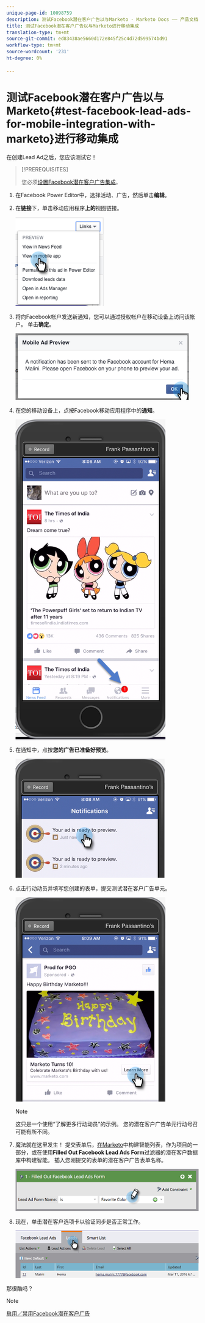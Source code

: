 ```yaml
---
unique-page-id: 10098759
description: 测试Facebook潜在客户广告以与Marketo - Marketo Docs —— 产品文档的移动集成
title: 测试Facebook潜在客户广告以与Marketo进行移动集成
translation-type: tm+mt
source-git-commit: ed83438ae5660d172e845f25c4d72d599574bd91
workflow-type: tm+mt
source-wordcount: '231'
ht-degree: 0%

---
```



# 测试Facebook潜在客户广告以与Marketo{#test-facebook-lead-ads-for-mobile-integration-with-marketo}进行移动集成

在创建Lead Ad之后，您应该测试它！

>[!PREREQUISITES]
>
>您必须[设置Facebook潜在客户广告集成](/help/marketo/product-docs/demand-generation/facebook/set-up-facebook-lead-ads.md)。

1. 在Facebook Power Editor中，选择活动、广告，然后单击&#x200B;**编辑**。

1. 在&#x200B;**链接**&#x200B;下，单击移动应用程序&#x200B;**上的**&#x200B;视图链接。

   ![](assets/image2016-5-13-15-3a2-3a38.png)

1. 将向Facebook帐户发送新通知，您可以通过授权帐户在移动设备上访问该帐户。 单击&#x200B;**确定**。

   ![](assets/image2016-3-11-8-3a35-3a7.png)

1. 在您的移动设备上，点按Facebook移动应用程序中的&#x200B;**通知**。

   ![](assets/image2016-3-11-8-3a38-3a35.png)

1. 在通知中，点按&#x200B;**您的广告已准备好预览**。

   ![](assets/image2016-3-11-8-3a41-3a59.png)

1. 点击行动动员并填写您创建的表单，提交测试潜在客户广告单元。

   ![](assets/image2016-3-11-8-3a52-3a20.png)

   >[!NOTE]
   >
   >这只是一个使用“了解更多行动动员”的示例。 您的潜在客户广告单元行动号召可能有所不同。

1. 魔法就在这里发生！ 提交表单后，[在Marketo](/help/marketo/product-docs/core-marketo-concepts/smart-lists-and-static-lists/creating-a-smart-list/create-a-smart-list.md)中构建智能列表，作为项目的一部分，或在使用&#x200B;**Filled Out Facebook Lead Ads Form**&#x200B;过滤器的潜在客户数据库中构建智能。 插入您刚提交的表单的潜在客户广告表单名称。

   ![](assets/image2016-3-11-8-3a59-3a34.png)

1. 现在，单击潜在客户选项卡以验证同步是否正常工作。

   ![](assets/image2016-3-11-15-3a27-3a54.png)

那很酷吗？

>[!NOTE]
>
>[启用／禁用Facebook潜在客户广告](/help/marketo/product-docs/demand-generation/facebook/set-up-facebook-lead-ads.md)
